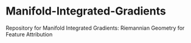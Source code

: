 # Manifold-Integrated-Gradients
Repository for Manifold Integrated Gradients: Riemannian Geometry for Feature Attribution 
